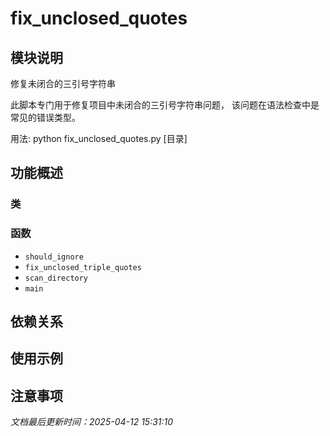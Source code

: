 # fix_unclosed_quotes

## 模块说明
修复未闭合的三引号字符串

此脚本专门用于修复项目中未闭合的三引号字符串问题，
该问题在语法检查中是常见的错误类型。

用法: python fix_unclosed_quotes.py [目录]

## 功能概述

### 类


### 函数

- `should_ignore`
- `fix_unclosed_triple_quotes`
- `scan_directory`
- `main`

## 依赖关系

## 使用示例

## 注意事项

*文档最后更新时间：2025-04-12 15:31:10*
